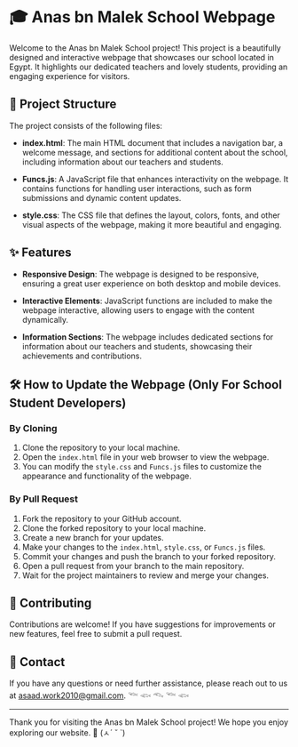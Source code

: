 # 🎓 Anas bn Malek School Webpage

Welcome to the Anas bn Malek School project! This project is a beautifully designed and interactive webpage that showcases our school located in Egypt. It highlights our dedicated teachers and lovely students, providing an engaging experience for visitors.

## 📂 Project Structure

The project consists of the following files:

- **index.html**: The main HTML document that includes a navigation bar, a welcome message, and sections for additional content about the school, including information about our teachers and students.
  
- **Funcs.js**: A JavaScript file that enhances interactivity on the webpage. It contains functions for handling user interactions, such as form submissions and dynamic content updates.
  
- **style.css**: The CSS file that defines the layout, colors, fonts, and other visual aspects of the webpage, making it more beautiful and engaging.

## ✨ Features

- **Responsive Design**: The webpage is designed to be responsive, ensuring a great user experience on both desktop and mobile devices.
  
- **Interactive Elements**: JavaScript functions are included to make the webpage interactive, allowing users to engage with the content dynamically.
  
- **Information Sections**: The webpage includes dedicated sections for information about our teachers and students, showcasing their achievements and contributions.

## 🛠️ How to Update the Webpage (Only For School Student Developers)

### By Cloning
1. Clone the repository to your local machine.
2. Open the `index.html` file in your web browser to view the webpage.
3. You can modify the `style.css` and `Funcs.js` files to customize the appearance and functionality of the webpage.

### By Pull Request
1. Fork the repository to your GitHub account.
2. Clone the forked repository to your local machine.
3. Create a new branch for your updates.
4. Make your changes to the `index.html`, `style.css`, or `Funcs.js` files.
5. Commit your changes and push the branch to your forked repository.
6. Open a pull request from your branch to the main repository.
7. Wait for the project maintainers to review and merge your changes.

## 🤝 Contributing

Contributions are welcome! If you have suggestions for improvements or new features, feel free to submit a pull request.

## 📧 Contact

If you have any questions or need further assistance, please reach out to us at [asaad.work2010@gmail.com](mailto:asaad.work2010@gmail.com). 𓆝 𓆟 𓆞 𓆝 𓆟

---

Thank you for visiting the Anas bn Malek School project! We hope you enjoy exploring our website. 🌟 (ㅅ´ ˘ `)
